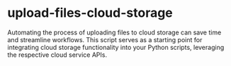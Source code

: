 # upload-files-cloud-storage

Automating the process of uploading files to cloud storage can save time and streamline workflows. This script serves as a starting point for integrating cloud storage functionality into your Python scripts, leveraging the respective cloud service APIs.

